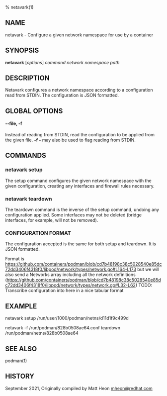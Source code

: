 % netavark(1)
 
## NAME
netavark - Configure a given network namespace for use by a container
 
## SYNOPSIS
**netavark** [*options*] *command* *network namespace path*
 
## DESCRIPTION
Netavark configures a network namespace according to a configuration read from STDIN. The configuration is JSON formatted.

## GLOBAL OPTIONS
#### **--file**, **-f**
 
Instead of reading from STDIN, read the configuration to be applied from the given file. **-f -** may also be used to flag reading from STDIN.

## COMMANDS

### netavark setup

The setup command configures the given network namespace with the given configuration, creating any interfaces and firewall rules necessary.

### netavark teardown

The teardown command is the inverse of the setup command, undoing any configuration applied. Some interfaces may not be deleted (bridge interfaces, for example, will not be removed). 

### CONFIGURATION FORMAT

The configuration accepted is the same for both setup and teardown. It is JSON formatted.

Format is https://github.com/containers/podman/blob/cd7b48198c38c5028540e85dc72dd3406f4318f0/libpod/network/types/network.go#L164-L173 but we will also send a Networks array including all the network definitions (https://github.com/containers/podman/blob/cd7b48198c38c5028540e85dc72dd3406f4318f0/libpod/network/types/network.go#L32-L62)
TODO: Transcribe configuration into here in a nice tabular format

## EXAMPLE
 
netavark setup /run/user/1000/podman/netns/d11d1f9c499d

netavark -f /run/podman/828b0508ae64.conf teardown /run/podman/netns/828b0508ae64
 
## SEE ALSO
podman(1)
 
## HISTORY
September 2021, Originally compiled by Matt Heon <mheon@redhat.com>

